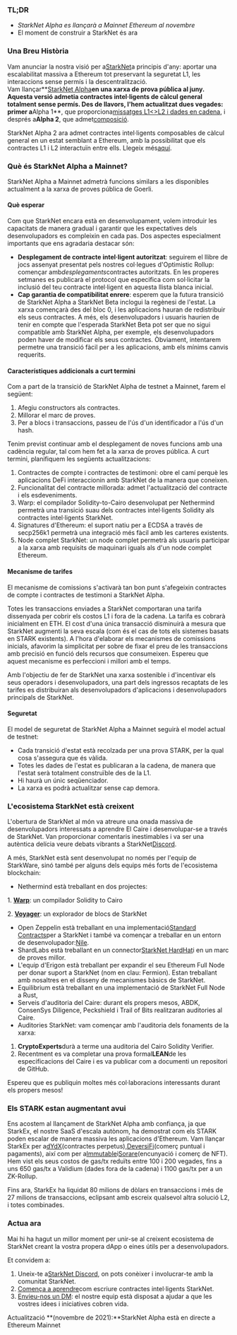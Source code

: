 ### TL;DR

* *StarkNet Alpha es llançarà a Mainnet Ethereum al novembre*
* El moment de construir a StarkNet és ara

### Una Breu Història

Vam anunciar la nostra visió per a[StarkNet](https://starkware.co/product/starknet/)a principis d'any: aportar una escalabilitat massiva a Ethereum tot preservant la seguretat L1, les interaccions sense permís i la descentralització.\
Vam llançar**[StarkNet Alpha](https://medium.com/starkware/starknet-planets-alpha-on-ropsten-e7494929cb95)**en una xarxa de prova pública al juny. Aquesta versió admetia contractes intel·ligents de càlcul general totalment sense permís. Des de llavors, l'hem actualitzat dues vegades: primer a**Alpha 1**, que proporciona[missatges L1<>L2 i dades en cadena](https://medium.com/starkware/starknet-alpha-1-90c3348cca4f), i després a**Alpha 2**, que admet[composició](https://medium.com/starkware/starknet-alpha-2-4aa116f0ecfc).

StarkNet Alpha 2 ara admet contractes intel·ligents composables de càlcul general en un estat semblant a Ethereum, amb la possibilitat que els contractes L1 i L2 interactuïn entre ells. Llegeix més[aquí](https://www.cairo-lang.org/docs/hello_starknet/index.html).

### Què és StarkNet Alpha a Mainnet?

StarkNet Alpha a Mainnet admetrà funcions similars a les disponibles actualment a la xarxa de proves pública de Goerli.

#### **Què esperar**

Com que StarkNet encara està en desenvolupament, volem introduir les capacitats de manera gradual i garantir que les expectatives dels desenvolupadors es compleixin en cada pas. Dos aspectes especialment importants que ens agradaria destacar són:

* **Desplegament de contracte intel·ligent autoritzat**: seguirem el llibre de jocs assenyat presentat pels nostres col·legues d'Optimistic Rollup: començar amb*desplegaments*contractes autoritzats. En les properes setmanes es publicarà el protocol que especifica com sol·licitar la inclusió del teu contracte intel·ligent en aquesta llista blanca inicial.
* **Cap garantia de compatibilitat enrere**: esperem que la futura transició de StarkNet Alpha a StarkNet Beta inclogui la regènesi de l'estat. La xarxa començarà des del bloc 0, i les aplicacions hauran de redistribuir els seus contractes. A més, els desenvolupadors i usuaris haurien de tenir en compte que l'esperada StarkNet Beta pot ser que no sigui compatible amb StarkNet Alpha, per exemple, els desenvolupadors poden haver de modificar els seus contractes. Òbviament, intentarem permetre una transició fàcil per a les aplicacions, amb els mínims canvis requerits.

#### Característiques addicionals a curt termini

Com a part de la transició de StarkNet Alpha de testnet a Mainnet, farem el següent:

1. Afegiu constructors als contractes.
2. Millorar el marc de proves.
3. Per a blocs i transaccions, passeu de l'ús d'un identificador a l'ús d'un hash.

Tenim previst continuar amb el desplegament de noves funcions amb una cadència regular, tal com hem fet a la xarxa de proves pública. A curt termini, planifiquem les següents actualitzacions:

1. Contractes de compte i contractes de testimoni: obre el camí perquè les aplicacions DeFi interaccionin amb StarkNet de la manera que coneixen.
2. Funcionalitat del contracte millorada: admet l'actualització del contracte i els esdeveniments.
3. Warp: el compilador Solidity-to-Cairo desenvolupat per Nethermind permetrà una transició suau dels contractes intel·ligents Solidity als contractes intel·ligents StarkNet.
4. Signatures d'Ethereum: el suport natiu per a ECDSA a través de secp256k1 permetrà una integració més fàcil amb les carteres existents.
5. Node complet StarkNet: un node complet permetrà als usuaris participar a la xarxa amb requisits de maquinari iguals als d'un node complet Ethereum.

#### Mecanisme de tarifes

El mecanisme de comissions s'activarà tan bon punt s'afegeixin contractes de compte i contractes de testimoni a StarkNet Alpha.

Totes les transaccions enviades a StarkNet comportaran una tarifa dissenyada per cobrir els costos L1 i fora de la cadena. La tarifa es cobrarà inicialment en ETH. El cost d'una única transacció disminuirà a mesura que StarkNet augmenti la seva escala (com és el cas de tots els sistemes basats en STARK existents). A l'hora d'elaborar els mecanismes de comissions inicials, afavorim la simplicitat per sobre de fixar el preu de les transaccions amb precisió en funció dels recursos que consumeixen. Espereu que aquest mecanisme es perfeccioni i millori amb el temps.

Amb l'objectiu de fer de StarkNet una xarxa sostenible i d'incentivar els seus operadors i desenvolupadors, una part dels ingressos recaptats de les tarifes es distribuiran als desenvolupadors d'aplicacions i desenvolupadors principals de StarkNet.

#### Seguretat

El model de seguretat de StarkNet Alpha a Mainnet seguirà el model actual de testnet:

* Cada transició d'estat està recolzada per una prova STARK, per la qual cosa s'assegura que és vàlida.
* Totes les dades de l'estat es publicaran a la cadena, de manera que l'estat serà totalment construïble des de la L1.
* Hi haurà un únic seqüenciador.
* La xarxa es podrà actualitzar sense cap demora.

### L'ecosistema StarkNet està creixent

L'obertura de StarkNet al món va atreure una onada massiva de desenvolupadors interessats a aprendre El Caire i desenvolupar-se a través de StarkNet. Van proporcionar comentaris inestimables i va ser una autèntica delícia veure debats vibrants a StarkNet[Discord](https://discord.gg/uJ9HZTUk2Y).

A més, StarkNet està sent desenvolupat no només per l'equip de StarkWare, sinó també per alguns dels equips més forts de l'ecosistema blockchain:

* Nethermind està treballant en dos projectes:

1. **[Warp](https://github.com/NethermindEth/warp)**: un compilador Solidity to Cairo

2. **[Voyager](https://voyager.online/)**: un explorador de blocs de StarkNet

* Open Zeppelin està treballant en una implementació[Standard Contracts](https://github.com/OpenZeppelin/cairo-contracts/tree/main/contracts)per a StarkNet i també va començar a treballar en un entorn de desenvolupador:[Nile](https://github.com/martriay/nile).
* ShardLabs està treballant en un connector[StarkNet HardHat](https://github.com/Shard-Labs/starknet-hardhat-plugin)i en un marc de proves millor.
* L'equip d'Erigon està treballant per expandir el seu Ethereum Full Node per donar suport a StarkNet (nom en clau: Fermion). Estan treballant amb nosaltres en el disseny de mecanismes bàsics de StarkNet.
* Equilibrium està treballant en una implementació de StarkNet Full Node a Rust,
* Serveis d'auditoria del Caire: durant els propers mesos, ABDK, ConsenSys Diligence, Peckshield i Trail of Bits realitzaran auditories al Caire.
* Auditories StarkNet: vam començar amb l'auditoria dels fonaments de la xarxa:

1. **CryptoExperts**durà a terme una auditoria del Cairo Solidity Verifier.
2. Recentment es va completar una prova formal**LEAN**de les especificacions del Caire i es va publicar com a document[](https://arxiv.org/abs/2109.14534)i un repositori de GitHub[](https://github.com/starkware-libs/formal-proofs).

Espereu que es publiquin moltes més col·laboracions interessants durant els propers mesos!

### Els STARK estan augmentant avui

Ens acostem al llançament de StarkNet Alpha amb confiança, ja que StarkEx, el nostre SaaS d'escala autònom, ha demostrat com els STARK poden escalar de manera massiva les aplicacions d'Ethereum. Vam llançar StarkEx per a[dYdX](https://dydx.exchange/)(contractes perpetus),[DeversiFi](https://www.deversifi.com/)(comerç puntual i pagaments), així com per a[Immutable](https://www.immutable.com/)i[Sorare](https://sorare.com/)(encunyació i comerç de NFT). Hem vist els seus costos de gas/tx reduïts entre 100 i 200 vegades, fins a uns 650 gas/tx a Validium (dades fora de la cadena) i 1100 gas/tx per a un ZK-Rollup.

Fins ara, StarkEx ha liquidat 80 milions de dòlars en transaccions i més de 27 milions de transaccions, eclipsant amb escreix qualsevol altra solució L2, i totes combinades.

### Actua ara

Mai hi ha hagut un millor moment per unir-se al creixent ecosistema de StarkNet creant la vostra propera dApp o eines útils per a desenvolupadors.

Et convidem a:

1. Uneix-te a[StarkNet Discord](https://discord.gg/uJ9HZTUk2Y), on pots conèixer i involucrar-te amb la comunitat StarkNet.
2. [Comença a aprendre](https://www.cairo-lang.org/docs/hello_starknet/index.html)com escriure contractes intel·ligents StarkNet.
3. [Envieu-nos un DM](https://twitter.com/StarkWareLtd): el nostre equip està disposat a ajudar a que les vostres idees i iniciatives cobren vida.

Actualització **(novembre de 2021):**StarkNet Alpha està en directe a Ethereum Mainnet